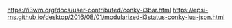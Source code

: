 https://i3wm.org/docs/user-contributed/conky-i3bar.html
https://epsi-rns.github.io/desktop/2016/08/01/modularized-i3status-conky-lua-json.html

